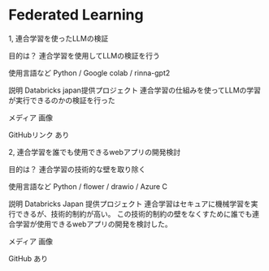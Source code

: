 # Federated Learning


1, 連合学習を使ったLLMの検証

目的は？
連合学習を使用してLLMの検証を行う

使用言語など
Python / Google colab / rinna-gpt2

説明
Databricks japan提供プロジェクト
連合学習の仕組みを使ってLLMの学習が実行できるのかの検証を行った

メディア
画像

GitHubリンク
あり

2, 連合学習を誰でも使用できるwebアプリの開発検討

目的は？
連合学習の技術的な壁を取り除く

使用言語など
Python / flower / drawio / Azure C

説明
Databricks Japan 提供プロジェクト
連合学習はセキュアに機械学習を実行できるが、技術的制約が高い。
この技術的制約の壁をなくすために誰でも連合学習が使用できるwebアプリの開発を検討した。

メディア
画像

GitHub
あり